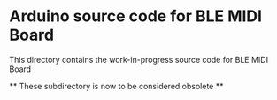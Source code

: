 # Arduino source code for BLE MIDI Board

This directory contains the work-in-progress source code for BLE MIDI Board

** These subdirectory is now to be considered obsolete **
